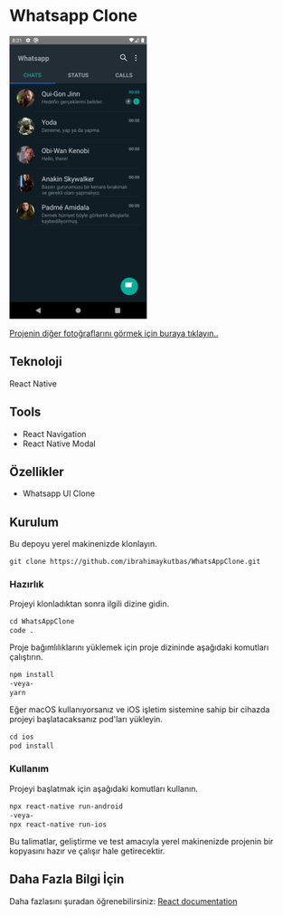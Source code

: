 # Whatsapp Clone

<img src="images/Chats.png" height="500">

[Projenin diğer fotoğraflarını görmek için buraya tıklayın..](https://github.com/ibrahimaykutbas/WhatsAppClone/tree/main/images)

## Teknoloji

React Native

## Tools

- React Navigation
- React Native Modal

## Özellikler

- Whatsapp UI Clone

## Kurulum

Bu depoyu yerel makinenizde klonlayın.

```
git clone https://github.com/ibrahimaykutbas/WhatsAppClone.git
```

### Hazırlık

Projeyi klonladıktan sonra ilgili dizine gidin.

```
cd WhatsAppClone
code .
```

Proje bağımlılıklarını yüklemek için proje dizininde aşağıdaki komutları çalıştırın.

```
npm install
-veya-
yarn
```

Eğer macOS kullanıyorsanız ve iOS işletim sistemine sahip bir cihazda projeyi başlatacaksanız pod'ları yükleyin.

```
cd ios
pod install
```

### Kullanım

Projeyi başlatmak için aşağıdaki komutları kullanın.

```
npx react-native run-android
-veya-
npx react-native run-ios
```

Bu talimatlar, geliştirme ve test amacıyla yerel makinenizde projenin bir kopyasını hazır ve çalışır hale getirecektir.

## Daha Fazla Bilgi İçin

Daha fazlasını şuradan öğrenebilirsiniz: [React documentation](https://reactnative.dev/)
